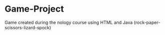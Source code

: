 # Game-Project
Game created during the nology course using HTML and Java (rock-paper-scissors-lizard-spock)
